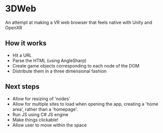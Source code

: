 # 3DWeb
An attempt at making a VR web browser that feels native with Unity and OpenXR
## How it works
* Hit a URL
* Parse the HTML (using AngleSharp)
* Create game objects corresponding to each node of the DOM
* Distribute them in a three dimensional fashion

## Next steps
* Allow for resizing of 'nodes'
* Allow for multiple sites to load when opening the app, creating a 'home area', rather than a 'homepage'.
* Run JS using C# JS engine
* Make things clickable!
* Allow user to move within the space
